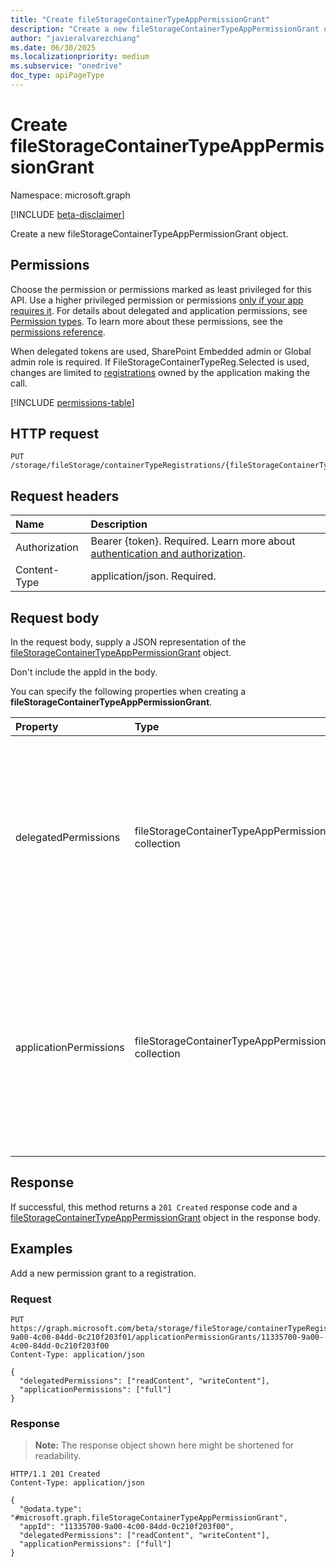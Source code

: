 ```yaml
---
title: "Create fileStorageContainerTypeAppPermissionGrant"
description: "Create a new fileStorageContainerTypeAppPermissionGrant object."
author: "javieralvarezchiang"
ms.date: 06/30/2025
ms.localizationpriority: medium
ms.subservice: "onedrive"
doc_type: apiPageType
---
```


# Create fileStorageContainerTypeAppPermissionGrant

Namespace: microsoft.graph

[!INCLUDE [beta-disclaimer](../../includes/beta-disclaimer.md)]

Create a new fileStorageContainerTypeAppPermissionGrant object.

## Permissions

Choose the permission or permissions marked as least privileged for this API. Use a higher privileged permission or permissions [only if your app requires it](/graph/permissions-overview#best-practices-for-using-microsoft-graph-permissions). For details about delegated and application permissions, see [Permission types](/graph/permissions-overview#permission-types). To learn more about these permissions, see the [permissions reference](/graph/permissions-reference).

When delegated tokens are used, SharePoint Embedded admin or Global admin role is required.
If FileStorageContainerTypeReg.Selected is used, changes are limited to [registrations](../resources/filestoragecontainertypeRegistration.md) owned by the application
making the call.
<!-- {
  "blockType": "permissions",
  "name": "filestoragecontainertyperegistration-post-applicationpermissiongrants-permissions"
}
-->
[!INCLUDE [permissions-table](../includes/permissions/filestoragecontainertyperegistration-post-applicationpermissiongrants-permissions.md)]

## HTTP request

<!-- {
  "blockType": "ignored"
}
-->
``` http
PUT /storage/fileStorage/containerTypeRegistrations/{fileStorageContainerTypeRegistrationId}/applicationPermissionGrants/{appId}
```

## Request headers

|Name|Description|
|:---|:---|
|Authorization|Bearer {token}. Required. Learn more about [authentication and authorization](/graph/auth/auth-concepts).|
|Content-Type|application/json. Required.|

## Request body

In the request body, supply a JSON representation of the [fileStorageContainerTypeAppPermissionGrant](../resources/filestoragecontainertypeapppermissiongrant.md) object.

Don't include the appId in the body.

You can specify the following properties when creating a **fileStorageContainerTypeAppPermissionGrant**.

|Property|Type|Description|
|:---|:---|:---|
|delegatedPermissions|fileStorageContainerTypeAppPermission collection|Allowed [permissions](https://learn.microsoft.com/en-us/sharepoint/dev/embedded/development/auth#container-type-application-permissions) when using delegated tokens. The possible values are: `none`, `readContent`, `writeContent`, `manageContent`, `create`, `delete`, `read`, `write`, `enumeratePermissions`, `addPermissions`, `updatePermissions`, `deletePermissions`, `deleteOwnPermission`, `managePermissions`, `full`. Optional.|
|applicationPermissions|fileStorageContainerTypeAppPermission collection|Allowed [permissions](https://learn.microsoft.com/en-us/sharepoint/dev/embedded/development/auth#container-type-application-permissions) when using application tokens. The possible values are: `none`, `readContent`, `writeContent`, `manageContent`, `create`, `delete`, `read`, `write`, `enumeratePermissions`, `addPermissions`, `updatePermissions`, `deletePermissions`, `deleteOwnPermission`, `managePermissions`, `full`. Optional.|



## Response

If successful, this method returns a `201 Created` response code and a [fileStorageContainerTypeAppPermissionGrant](../resources/filestoragecontainertypeapppermissiongrant.md) object in the response body.

## Examples

Add a new permission grant to a registration.

### Request

<!-- {
  "blockType": "request",
  "name": "create_filestoragecontainertypeapppermissiongrant_from_"
}
-->
``` http
PUT https://graph.microsoft.com/beta/storage/fileStorage/containerTypeRegistrations/33225700-9a00-4c00-84dd-0c210f203f01/applicationPermissionGrants/11335700-9a00-4c00-84dd-0c210f203f00
Content-Type: application/json

{
  "delegatedPermissions": ["readContent", "writeContent"],
  "applicationPermissions": ["full"]
}
```


### Response

>**Note:** The response object shown here might be shortened for readability.
<!-- {
  "blockType": "response",
  "truncated": true,
  "@odata.type": "microsoft.graph.fileStorageContainerTypeAppPermissionGrant"
}
-->
``` http
HTTP/1.1 201 Created
Content-Type: application/json

{
  "@odata.type": "#microsoft.graph.fileStorageContainerTypeAppPermissionGrant",
  "appId": "11335700-9a00-4c00-84dd-0c210f203f00",
  "delegatedPermissions": ["readContent", "writeContent"],
  "applicationPermissions": ["full"]
}
```

